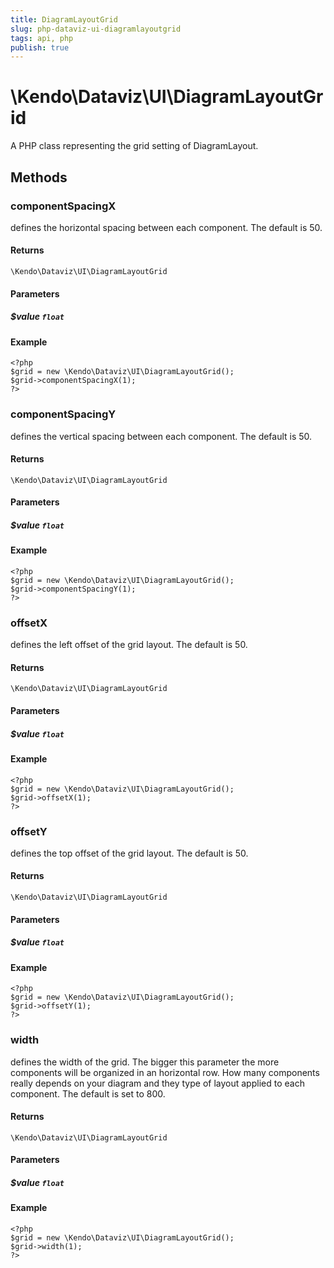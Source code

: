 ```yaml
---
title: DiagramLayoutGrid
slug: php-dataviz-ui-diagramlayoutgrid
tags: api, php
publish: true
---
```


# \Kendo\Dataviz\UI\DiagramLayoutGrid

A PHP class representing the grid setting of DiagramLayout.


## Methods

### componentSpacingX
defines the horizontal spacing between each component. The default is 50.

#### Returns
`\Kendo\Dataviz\UI\DiagramLayoutGrid`

#### Parameters

##### $value `float`



#### Example 
    <?php
    $grid = new \Kendo\Dataviz\UI\DiagramLayoutGrid();
    $grid->componentSpacingX(1);
    ?>

### componentSpacingY
defines the vertical spacing between each component. The default is 50.

#### Returns
`\Kendo\Dataviz\UI\DiagramLayoutGrid`

#### Parameters

##### $value `float`



#### Example 
    <?php
    $grid = new \Kendo\Dataviz\UI\DiagramLayoutGrid();
    $grid->componentSpacingY(1);
    ?>

### offsetX
defines the left offset of the grid layout. The default is 50.

#### Returns
`\Kendo\Dataviz\UI\DiagramLayoutGrid`

#### Parameters

##### $value `float`



#### Example 
    <?php
    $grid = new \Kendo\Dataviz\UI\DiagramLayoutGrid();
    $grid->offsetX(1);
    ?>

### offsetY
defines the top offset of the grid layout. The default is 50.

#### Returns
`\Kendo\Dataviz\UI\DiagramLayoutGrid`

#### Parameters

##### $value `float`



#### Example 
    <?php
    $grid = new \Kendo\Dataviz\UI\DiagramLayoutGrid();
    $grid->offsetY(1);
    ?>

### width
defines the width of the grid. The bigger this parameter the more components will be organized in an horizontal row. How many components really depends on your diagram and they type of layout applied to each component. The default is set to 800.

#### Returns
`\Kendo\Dataviz\UI\DiagramLayoutGrid`

#### Parameters

##### $value `float`



#### Example 
    <?php
    $grid = new \Kendo\Dataviz\UI\DiagramLayoutGrid();
    $grid->width(1);
    ?>

